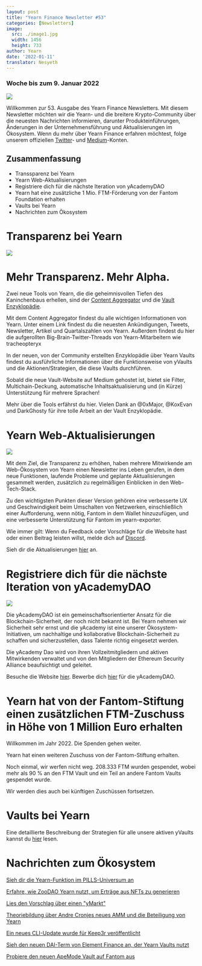 ```yaml
---
layout: post
title: "Yearn Finance Newsletter #53"
categories: [Newsletters]
image:
  src: ./image1.jpg
  width: 1456
  height: 733
author: Yearn
date: '2022-01-11'
translator: Nesyeth
---
```


### Woche bis zum 9. Januar 2022

![](./image1.jpg?w=1100&h=554)

Willkommen zur 53. Ausgabe des Yearn Finance Newsletters. Mit diesem Newsletter möchten wir die Yearn- und die breitere Krypto-Community über die neuesten Nachrichten informieren, darunter Produkteinführungen, Änderungen in der Unternehmensführung und Aktualisierungen im Ökosystem. Wenn du mehr über Yearn Finance erfahren möchtest, folge unserem offiziellen [Twitter](https://twitter.com/iearnfinance)- und [Medium](https://medium.com/iearn)-Konten.

## Zusammenfassung

- Transsparenz bei Yearn
- Yearn Web-Aktualisierungen
- Registriere dich für die nächste Iteration von yAcademyDAO
- Yearn hat eine zusätzliche 1 Mio. FTM-Förderung von der Fantom Foundation erhalten
- Vaults bei Yearn
- Nachrichten zum Ökosystem

# Transparenz bei Yearn

![](./image2.jpg?w=550&h=366)

# Mehr Transparenz. Mehr Alpha.

Zwei neue Tools von Yearn, die die geheimnisvollen Tiefen des Kaninchenbaus erhellen, sind der [Content Aggregator](https://blog.yearn.finance/) und die [Vault Enzyklopädie](https://vaults.yearn.finance/).

Mit dem Content Aggregator findest du alle wichtigen Informationen von Yearn. Unter einem Link findest du die neuesten Ankündigungen, Tweets, Newsletter, Artikel und Quartalszahlen von Yearn. Außerdem findest du hier die aufgerollten Big-Brain-Twitter-Threads von Yearn-Mitarbeitern wie tracheopteryx

In der neuen, von der Community erstellten Enzyklopädie über Yearn Vaults findest du ausführliche Informationen über die Funktionsweise von yVaults und die Aktionen/Strategien, die diese Vaults durchführen.

Sobald die neue Vault-Website auf Medium gehostet ist, bietet sie Filter, Multichain-Deckung, automatische Inhaltsaktualisierung und (in Kürze) Unterstützung für mehrere Sprachen!

Mehr über die Tools erfährst du hier. Vielen Dank an @0xMajor, @KoxEvan und DarkGhosty für ihre tolle Arbeit an der Vault Enzyklopädie.

# Yearn Web-Aktualisierungen

![](./image3.jpg?w=550&h=449)


Mit dem Ziel, die Transparenz zu erhöhen, haben mehrere Mitwirkende am Web-Ökosystem von Yearn einen Newsletter ins Leben gerufen, in dem neue Funktionen, laufende Probleme und geplante Aktualisierungen gesammelt werden, zusätzlich zu regelmäßigen Einblicken in den Web-Tech-Stack.

Zu den wichtigsten Punkten dieser Version gehören eine verbesserte UX und Geschwindigkeit beim Umschalten von Netzwerken, einschließlich einer Aufforderung, wenn nötig, Fantom in dem Wallet hinzuzufügen, und eine verbesserte Unterstützung für Fantom im yearn-exporter.

Wie immer gilt: Wenn du Feedback oder Vorschläge für die Website hast oder einen Beitrag leisten willst, melde dich auf [Discord](https://discord.com/invite/yearn).

Sieh dir die Aktualisierungen [hier](https://yearnweb.substack.com/p/update-jan-5-2022?showWelcome=true) an.

# Registriere dich für die nächste Iteration von yAcademyDAO

![](./image4.jpg?w=476&h=487)

Die yAcademyDAO ist ein gemeinschaftsorientierter Ansatz für die Blockchain-Sicherheit, der noch nicht bekannt ist. Bei Yearn nehmen wir Sicherheit sehr ernst und die yAcademy ist eine unserer Ökosystem-Initiativen, um nachhaltige und kollaborative Blockchain-Sicherheit zu schaffen und sicherzustellen, dass Talente richtig eingesetzt werden.

Die yAcademy Dao wird von ihren Vollzeitmitgliedern und aktiven Mitwirkenden verwaltet und von den Mitgliedern der Ethereum Security Alliance beaufsichtigt und geleitet.

Besuche die Website [hier](https://yacademy.github.io/). Bewerbe dich [hier](https://docs.google.com/forms/d/e/1FAIpQLSfc5VUYOyG_cRpiRkymJOVoHluFOuiYMRONX-R7xRuvWM25Xg/viewform) für die yAcademyDAO.

# Yearn hat von der Fantom-Stiftung einen zusätzlichen FTM-Zuschuss in Höhe von 1 Million Euro erhalten

Willkommen im Jahr 2022. Die Spenden gehen weiter.

Yearn hat einen weiteren Zuschuss von der Fantom-Stiftung erhalten.

Noch einmal, wir werfen nicht weg. 208.333 FTM wurden gespendet, wobei mehr als 90 % an den FTM Vault und ein Teil an andere Fantom Vaults gespendet wurde.

Wir werden dies auch bei künftigen Zuschüssen fortsetzen.

# Vaults bei Yearn

Eine detaillierte Beschreibung der Strategien für alle unsere aktiven yVaults kannst du [hier](https://medium.com/yearn-state-of-the-vaults/the-vaults-at-yearn-9237905ffed3) lesen.

# Nachrichten zum Ökosystem 

[Sieh dir die Yearn-Funktion im PILLS-Universum an](https://twitter.com/pillsuniverse/status/1478321675510763520)

[Erfahre, wie ZooDAO Yearn nutzt, um Erträge aus NFTs zu generieren](https://twitter.com/ZooDAO/status/1480244287526916105)

[Lies den Vorschlag über einen "yMarkt"](https://gov.yearn.finance/t/proposal-ymarkt-the-best-buybacks-can-get/12166)

[Theoriebildung über Andre Cronjes neues AMM und die Beteiligung von Yearn](https://gov.yearn.finance/t/yfi-solid-theorycrafting/12181)

[Ein neues CLI-Update wurde für Keep3r veröffentlicht](https://twitter.com/DeFi_Wonderland/status/1478061081956343812)

[Sieh den neuen DAI-Term von Element Finance an, der Yearn Vaults nutzt](https://twitter.com/element_fi/status/1478819507829293058)

[Probiere den neuen ApeMode Vault auf Fantom aus](https://twitter.com/poolpitako/status/1479271890933923843)

